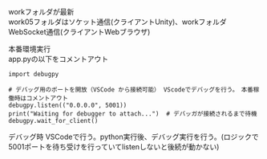 workフォルダが最新  
work05フォルダはソケット通信(クライアントUnity)、workフォルダWebSocket通信(クライアントWebブラウザ)  

本番環境実行  
app.pyの以下をコメントアウト
```
import debugpy

# デバッグ用のポートを開放（VSCode から接続可能） VScodeでデバッグを行う。　本番稼働時はコメントアウト
debugpy.listen(("0.0.0.0", 5001))
print("Waiting for debugger to attach...")  # デバッガが接続されるまで待機
debugpy.wait_for_client()
```

デバッグ時
VSCodeで行う。python実行後、デバッグ実行を行う。(ロジックで5001ポートを待ち受けを行っていてlistenしないと後続が動かない)  